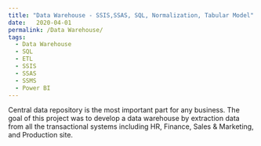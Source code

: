 ```yaml
---
title: "Data Warehouse - SSIS,SSAS, SQL, Normalization, Tabular Model"
date:   2020-04-01
permalink: /Data Warehouse/
tags:
  - Data Warehouse
  - SQL
  - ETL
  - SSIS
  - SSAS
  - SSMS
  - Power BI
---
```


Central data repository is the most important part for any business. The goal of this project was to develop a data warehouse by extraction data from all the transactional systems including HR, Finance, Sales & Marketing, and Production site. 




